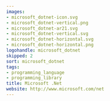 ```yaml
---
images:
- microsoft_dotnet-icon.svg
- microsoft_dotnet-vertical.png
- microsoft_dotnet-ar21.svg
- microsoft_dotnet-vertical.svg
- microsoft_dotnet-horizontal.svg
- microsoft_dotnet-horizontal.png
logohandle: microsoft_dotnet
skipped: 2
sort: microsoft_dotnet
tags:
- programming_language
- programming_library
title: Microsoft .Net
website: http://www.microsoft.com/net
---
```

